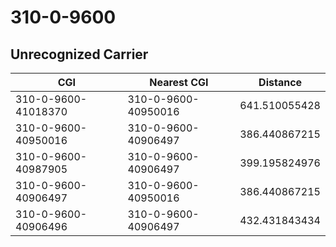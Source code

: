 # 310-0-9600
## Unrecognized Carrier


| CGI | Nearest CGI | Distance |
|-----|-------------|----------|
| 310-0-9600-41018370 | 310-0-9600-40950016 | 641.510055428 |
| 310-0-9600-40950016 | 310-0-9600-40906497 | 386.440867215 |
| 310-0-9600-40987905 | 310-0-9600-40906497 | 399.195824976 |
| 310-0-9600-40906497 | 310-0-9600-40950016 | 386.440867215 |
| 310-0-9600-40906496 | 310-0-9600-40906497 | 432.431843434 |
